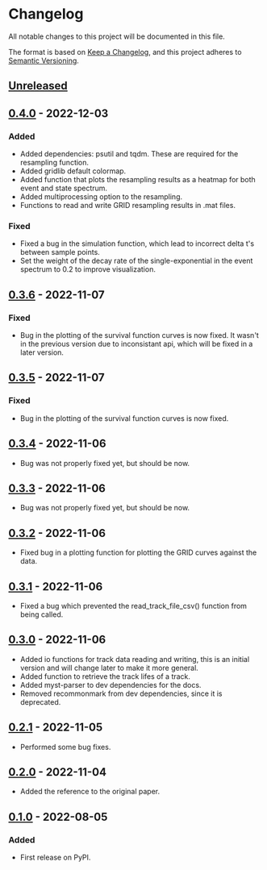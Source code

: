 # Changelog

All notable changes to this project will be documented in this file.

The format is based on [Keep a Changelog](https://keepachangelog.com/en/1.0.0/),
and this project adheres to [Semantic Versioning](https://semver.org/spec/v2.0.0.html).

## [Unreleased]

## [0.4.0] - 2022-12-03

### Added

- Added dependencies: psutil and tqdm. These are required for the resampling function.
- Added gridlib default colormap.
- Added function that plots the resampling results as a heatmap for both event and state spectrum.
- Added multiprocessing option to the resampling.
- Functions to read and write GRID resampling results in .mat files.

### Fixed

- Fixed a bug in the simulation function, which lead to incorrect delta t's between sample points.
- Set the weight of the decay rate of the single-exponential in the event spectrum to 0.2 to improve visualization.

## [0.3.6] - 2022-11-07

### Fixed

- Bug in the plotting of the survival function curves is now fixed. It wasn't in the previous version due to inconsistant api, which will be fixed in a later version.

## [0.3.5] - 2022-11-07

### Fixed

- Bug in the plotting of the survival function curves is now fixed.

## [0.3.4] - 2022-11-06

- Bug was not properly fixed yet, but should be now.

## [0.3.3] - 2022-11-06

- Bug was not properly fixed yet, but should be now.

## [0.3.2] - 2022-11-06

- Fixed bug in a plotting function for plotting the GRID curves against the data.

## [0.3.1] - 2022-11-06

- Fixed a bug which prevented the read_track_file_csv() function from being called.

## [0.3.0] - 2022-11-06

- Added io functions for track data reading and writing, this is an initial version and will change later to make it more general.
- Added function to retrieve the track lifes of a track.
- Added myst-parser to dev dependencies for the docs.
- Removed recommonmark from dev dependencies, since it is deprecated.

## [0.2.1] - 2022-11-05

- Performed some bug fixes.

## [0.2.0] - 2022-11-04

- Added the reference to the original paper.

## [0.1.0] - 2022-08-05

### Added

- First release on PyPI.

[Unreleased]: https://github.com/boydcpeters/gridlib/compare/v0.4.0...HEAD
[0.4.0]: https://github.com/boydcpeters/gridlib/compare/v0.3.6...v0.4.0
[0.3.6]: https://github.com/boydcpeters/gridlib/compare/v0.3.5...v0.3.6
[0.3.5]: https://github.com/boydcpeters/gridlib/compare/v0.3.4...v0.3.5
[0.3.4]: https://github.com/boydcpeters/gridlib/compare/v0.3.3...v0.3.4
[0.3.3]: https://github.com/boydcpeters/gridlib/compare/v0.3.2...v0.3.3
[0.3.2]: https://github.com/boydcpeters/gridlib/compare/v0.3.1...v0.3.2
[0.3.1]: https://github.com/boydcpeters/gridlib/compare/v0.3.0...v0.3.1
[0.3.0]: https://github.com/boydcpeters/gridlib/compare/v0.2.1...v0.3.0
[0.2.1]: https://github.com/boydcpeters/gridlib/compare/v0.2.0...v0.2.1
[0.2.0]: https://github.com/boydcpeters/gridlib/compare/v0.1.0...v0.2.0
[0.1.0]: https://github.com/boydcpeters/gridlib/compare/releases/tag/v0.1.0
